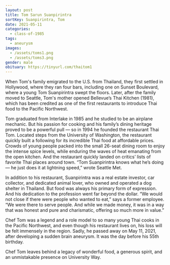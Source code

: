 ```yaml
---
layout: post
title: Tom Sarun Suanpirintra
sortKey: Suanpirintra, Tom
date: 2021-05-11
categories:
  - class-of-1985
tags:
  - aneurysm
images:
  - /assets/toms1.png
  - /assets/toms3.png
gender: male
obituary: https://tinyurl.com/thaitom1
---
```


When Tom's family emigrated to the U.S. from Thailand, they first settled in Hollywood, where they ran four bars, including one on Sunset Boulevard, where a young Tom Suanpirintra swept the floors. Later, after the family moved to Seattle, Tom's mother opened Bellevue’s Thai Kitchen (1981), which has been credited as one of the first restaurants to introduce Thai food to the Pacific Northwest.

Tom graduated from Interlake in 1985 and he studied to be an airplane mechanic. But his passion for cooking and his family’s dining heritage proved to be a powerful pull — so in 1994 he founded the restaurant Thai Tom. Located steps from the University of Washington, the restaurant quickly built a following for its incredible Thai food at affordable prices. Crowds of young people packed into the small 26-seat dining room to enjoy the intense spice levels, while enduring the waves of heat emanating from the open kitchen. And the restaurant quickly landed on critics’ lists of favorite Thai places around town. “Tom Suanpirintra knows what he’s doing — he just does it at lightning speed,” wrote Seattle Met.

In addition to his restaurant, Suanpirintra was a real estate investor, car collector, and dedicated animal lover, who owned and operated a dog shelter in Thailand. But food was always his primary form of expression. And his dedication to the profession went far beyond the dollar. “We would not close if there were people who wanted to eat,” says a former employee. “We were there to serve people. And while we made money, it was in a way that was honest and pure and charismatic, offering so much more in value.”

Chef Tom was a legend and a role model to so many young Thai cooks in the Pacific Northwest, and even though his restaurant lives on, his loss will be felt immensely in the region. Sadly, he passed away on May 11, 2021, after developing a sudden brain aneurysm. It was the day before his 55th birthday.

Chef Tom leaves behind a legacy of wonderful food, a generous spirit, and an unmistakable presence on University Way.
